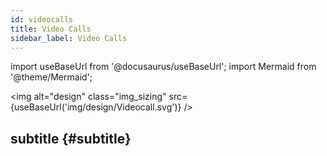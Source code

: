```yaml
---
id: videocalls
title: Video Calls
sidebar_label: Video Calls
---
```

import useBaseUrl from '@docusaurus/useBaseUrl'; 
import Mermaid from '@theme/Mermaid';

<img alt="design" class="img_sizing" src={useBaseUrl('img/design/Videocall.svg')} />


## subtitle {#subtitle}
